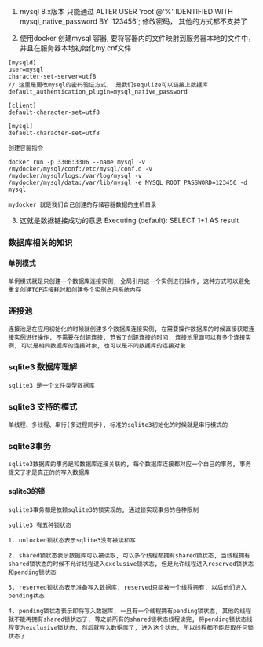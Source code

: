 1. mysql 8.x版本 只能通过 ALTER USER 'root'@'%' IDENTIFIED WITH mysql_native_password BY '123456'; 修改密码，
其他的方式都不支持了

2. 使用docker 创建mysql 容器, 要将容器内的文件映射到服务器本地的文件中， 并且在服务器本地初始化my.cnf文件
```
[mysqld]
user=mysql
character-set-server=utf8
// 这里是更改mysql的密码验证方式， 是我们sequlize可以链接上数据库
default_authentication_plugin=mysql_native_password

[client]
default-character-set=utf8

[mysql]
default-character-set=utf8

创建容器指令

docker run -p 3306:3306 --name mysql -v /mydocker/mysql/conf:/etc/mysql/conf.d -v /mydocker/mysql/logs:/var/log/mysql -v /mydocker/mysql/data:/var/lib/mysql -e MYSQL_ROOT_PASSWORD=123456 -d mysql

mydocker 就是我们自己创建的存储容器数据的主机目录
```

3. 这就是数据链接成功的意思
Executing (default): SELECT 1+1 AS result


### 数据库相关的知识

#### 单例模式

```
单例模式就是只创建一个数据库连接实例, 全局引用这一个实例进行操作, 这种方式可以避免重复创建TCP连接耗时和创建多个实例占用系统内存

```

### 连接池

```
连接池是在应用初始化的时候就创建多个数据库连接实例, 在需要操作数据库的时候直接获取连接实例进行操作, 不需要在创建连接, 节省了创建连接的时间, 连接池里面可以有多个连接实例, 可以是相同数据库的连接对象, 也可以是不同数据库的连接对象
```

### sqlite3 数据库理解
```
sqlite3 是一个文件类型数据库
```
### sqlite3 支持的模式

```
单线程、多线程、串行(多进程同步), 标准的sqlite3初始化的时候就是串行模式的
```

### sqlite3事务

```
sqlite3数据库的事务是和数据库连接关联的, 每个数据库连接都对应一个自己的事务, 事务提交了才是真正的的写入数据库
```

#### sqlite3的锁

```
sqlite3事务都是依赖sqlite3的锁实现的, 通过锁实现事务的各种限制

sqlite3 有五种锁状态

1. unlocked锁状态表示sqlite3没有被读和写

2. shared锁状态表示数据库可以被读取, 可以多个线程都拥有shared锁状态, 当线程拥有shared锁状态的时候不允许线程进入exclusive锁状态, 但是允许线程进入reserved锁状态和pending锁状态

3. reserved锁状态表示准备写入数据库, reserved只能被一个线程拥有, 以后他们进入pending状态

4. pending锁状态表示即将写入数据库, 一旦有一个线程拥有pending锁状态, 其他的线程就不能再拥有shared锁状态了, 等之前所有的shared锁状态线程读完, 将pending锁状态线程变为exclusive锁状态, 然后就写入数据库了, 进入这个状态, 所以线程都不能获取任何锁状态了
```


 